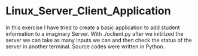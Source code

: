 # Linux_Server_Client_Application
In this exercise I have tried to create a basic application to add student information to a imaginary Server. 
With ./oclient.py after we initilized the server we can take as many inputs we can and then check the status of the server in another terminal. 
Source codes were written in Python.
